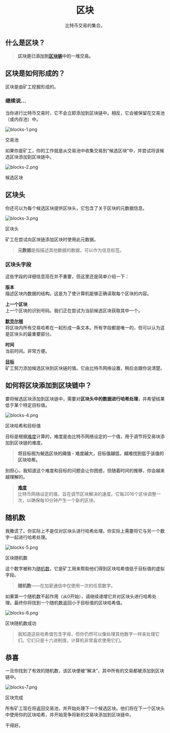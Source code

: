 # <center>区块</center>
<center>比特币交易的集合。</center>

## 什么是区块？
>**区块是已添加到[区块链](../1.Blockchain/Blockchain.md)中的一堆交易。**

## 区块是如何形成的？
区块是由矿工挖掘形成的。

### 继续说…
当你进行比特币交易时，它不会立即添加到区块链中。相反，它会被保留在交易池（或内存池）中。

![blocks-1.png](img/block-1%20(1).png)

交易池

如果你是矿工，你的工作就是从交易池中收集交易到“候选区块”中，并尝试将该候选区块添加到区块链中。

![blocks-2.png](img/block-2%20(1).png)

候选区块

## 区块头
你还可以为每个候选区块提供区块头，它包含了关于区块的元数据信息。  

![blocks-3.png](img/block-3%20(1).png)  

区块头

矿工在尝试向区块链添加区块时使用此元数据。
>**元数据**是指描述其他数据的数据，可以作为信息标签。

### 区块头字段  
这些字段的详细信息现在并不重要，但这里还是简单介绍一下：

**版本**  
描述区块内数据的结构。这是为了使计算机能够正确读取每个区块的内容。

**上一个区块**  
上一个区块的识别号码。我们正在尝试为当前候选区块获取其中一个。

[**默克尔根**](../../../../Technical/Block/block-header/merkle-root/merkle-root.md)  
将区块内所有交易哈希在一起形成一条文本。所有字段都是唯一的，但可以认为这是区块头的最重要部分。

**时间**  
当前时间。非常方便。

[**目标**](../../../../Technical/Mining/Mining.md)  
矿工努力添加候选区块到区块链的值。它由比特币网络设置，稍后会跟你说清楚。

## 如何将区块添加到区块链中？
要将候选区块添加到区块链中，需要对**区块头中的数据进行哈希处理**，并希望结果低于某个特定目标值。

![blocks-4.png](img/block-4.png)

区块哈希和目标值

目标是根据[难度](../3.Difficulty/Difficulty.md)计算的，难度是由比特币网络设定的一个值，用于调节将交易块添加到区块链的难度。

>**将目标视为候选区块的阈值 - 难度越大，目标值越低，越难找到低于该值的区块哈希。**

别担心，我知道这个难度和目标的问题会让你困惑，但随着时间的推移，你会越来越理解的。

>[**难度**](../3.Difficulty/Difficulty.md)  
比特币网络设定的值，旨在调节区块解决的速度。它每2016个区块调整一次，以确保每10分钟产生一个新的区块。

## 随机数
我撒谎了。你实际上不是仅对区块头进行哈希处理。你实际上需要将它与另一个数字一起进行哈希处理。

![blocks-5.png](img/block-5%20(1).png)

区块随机数

这个数字被称为[随机数](../../../../Technical/Block/block-header/Nonce/Nonce.md)，它是矿工用来帮助他们得到区块哈希值低于目标值的虚拟字段。

>**随机数**——在加密通信中仅使用一次的任意数字。

如果第一个随机数不起作用（从0开始），请继续递增它并对区块头进行哈希处理。最终你将找到一个随机数返回小于目标值的区块哈希值。  

![blocks-6.png](img/block-6.png)  

区块随机数成功

>我知道这些哈希值包含字母，但你仍然可以像处理其他数字一样来处理它们。它们只是十六进制值，计算机非常喜欢使用它们。


## 恭喜

一旦你找到了有效的随机数，该区块便被“解决”，其中所有的交易都被添加到区块链中。

![blocks-7.png](img/block-7.png)

区块完成

所有矿工现在将返回交易池，并开始处理下一个候选区块。他们将在下一个区块头中使用你的区块哈希，并开始竞争将新的交易块添加到区块链中。

干得好。